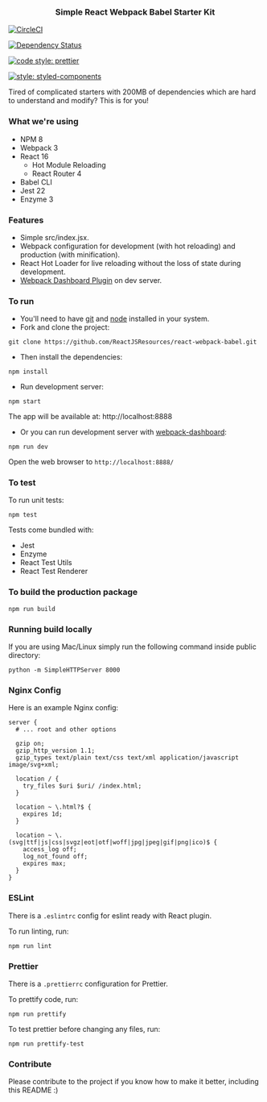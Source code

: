 <p align="center">
    <h3 align="center">Simple React Webpack Babel Starter Kit<br></h3>
</p>

[![CircleCI](https://circleci.com/gh/ReactJSResources/react-webpack-babel/tree/master.svg?style=svg)](https://circleci.com/gh/ReactJSResources/react-webpack-babel/tree/master)

[![Dependency Status](https://img.shields.io/david/ReactJSResources/react-webpack-babel.svg)](https://david-dm.org/dylang/npm-check)

[![code style: prettier](https://img.shields.io/badge/code_style-prettier-ff69b4.svg?style=flat-square)](https://github.com/prettier/prettier)

[![style: styled-components](https://img.shields.io/badge/style-%F0%9F%92%85%20styled--components-orange.svg?colorB=daa357&colorA=db748e)](https://github.com/styled-components/styled-components)

Tired of complicated starters with 200MB of dependencies which are hard to understand and modify? This is for you!

### What we're using

- NPM 8
- Webpack 3
- React 16
  - Hot Module Reloading
  - React Router 4
- Babel CLI
- Jest 22
- Enzyme 3

### Features

- Simple src/index.jsx.
- Webpack configuration for development (with hot reloading) and production (with minification).
- React Hot Loader for live reloading without the loss of state during development.
- [Webpack Dashboard Plugin](https://github.com/FormidableLabs/webpack-dashboard) on dev server.

### To run

- You'll need to have [git](https://git-scm.com/) and [node](https://nodejs.org/en/) installed in your system.
- Fork and clone the project:

```
git clone https://github.com/ReactJSResources/react-webpack-babel.git
```

- Then install the dependencies:

```
npm install
```

- Run development server:

```
npm start
```

The app will be available at: http://localhost:8888

- Or you can run development server with [webpack-dashboard](https://github.com/FormidableLabs/webpack-dashboard):

```
npm run dev
```

Open the web browser to `http://localhost:8888/`

### To test

To run unit tests:

```
npm test
```

Tests come bundled with:

- Jest
- Enzyme
- React Test Utils
- React Test Renderer

### To build the production package

```
npm run build
```

### Running build locally

If you are using Mac/Linux simply run the following command inside public directory:

```
python -m SimpleHTTPServer 8000
```

### Nginx Config

Here is an example Nginx config:

```
server {
  # ... root and other options

  gzip on;
  gzip_http_version 1.1;
  gzip_types text/plain text/css text/xml application/javascript image/svg+xml;

  location / {
    try_files $uri $uri/ /index.html;
  }

  location ~ \.html?$ {
    expires 1d;
  }

  location ~ \.(svg|ttf|js|css|svgz|eot|otf|woff|jpg|jpeg|gif|png|ico)$ {
    access_log off;
    log_not_found off;
    expires max;
  }
}
```

### ESLint

There is a `.eslintrc` config for eslint ready with React plugin.

To run linting, run:

```
npm run lint
```

### Prettier

There is a `.prettierrc` configuration for Prettier.

To prettify code, run:

```
npm run prettify
```

To test prettier before changing any files, run:

```
npm run prettify-test
```

### Contribute

Please contribute to the project if you know how to make it better, including this README :)
